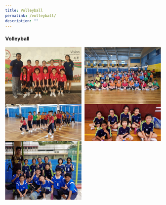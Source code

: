 ```yaml
---
title: Volleyball
permalink: /volleyball/
description: ""
---
```

### **Volleyball**
<img src="/images/volleyball1.jpeg" style="width:49%" align=left>
<img src="/images/volleyball2.jpeg" style="width:49%" align=right>

<br><br><br><br>
<br><br><br>

<img src="/images/volleyball3.jpeg" style="width:49%" align=left>
<img src="/images/volleyball4.jpeg" style="width:49%" align=right>

<br><br><br>
<br><br>

<img src="/images/volleyball5.jpeg" style="width:49%" align=left>
